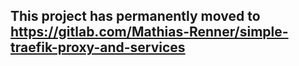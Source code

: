 ## This project has permanently moved to https://gitlab.com/Mathias-Renner/simple-traefik-proxy-and-services
